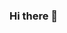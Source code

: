### Hi there 👋

<!--
**Leatile-Motsosi/Leatile-Motsosi** is a ✨ _special_ ✨ repository because its `README.md` (this file) appears on your GitHub profile.

Here are some ideas to get you started:

- 🔭 I’m currently working on ...mainly Uni projects
- 🌱 I’m currently learning ...ASP.NET MVC 
- 👯 I’m looking to collaborate on ...
- 🤔 I’m looking for help with ...
- 💬 Ask me about ...my Letterboxd account
- 📫 How to reach me: ...Send a message in a bottle, or via an Eagle
- 😄 Pronouns: ...he/him
- ⚡ Fun fact: ...i rly like movies
-->
